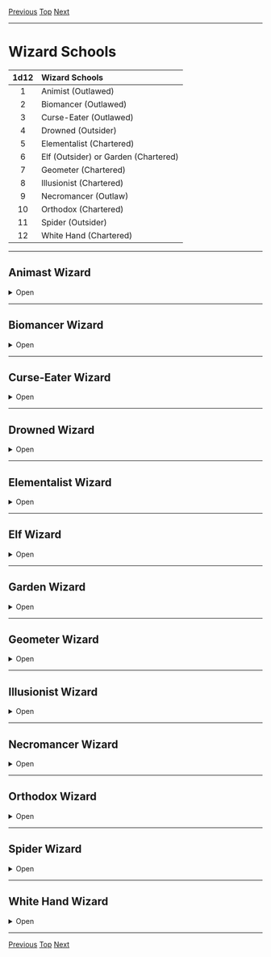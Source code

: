 [Previous](Chapter05.md#chapter-5) [Top](Chapter00.md#table-of-contents) [Next](Chapter07.md#chapter-7)

* * *
 
# Wizard Schools

| 1d12 | Wizard Schools                       |
|:----:|:------------------------------------ |
|  1   | Animist (Outlawed)                   |
|  2   | Biomancer (Outlawed)                 |
|  3   | Curse-Eater (Outlawed)               |
|  4   | Drowned (Outsider)                   |
|  5   | Elementalist (Chartered)             |
|  6   | Elf (Outsider) or Garden (Chartered) |
|  7   | Geometer (Chartered)                 |
|  8   | Illusionist (Chartered)              |
|  9   | Necromancer (Outlaw)                 |
|  10  | Orthodox (Chartered)                 |
|  11  | Spider (Outsider)                    |
|  12  | White Hand (Chartered)               |

* * *

## Animast Wizard

<details><summary>Open</summary>
<p>

**Starting Equpment**: dagger, spellbook, ink and quill. You dress for concealment.

**Perk**: If someone makes a bargain with you and breaks it, Save. If you
pass, you instantly know they have broken the bargain. Your
spells can target parasites and unborn children without targeting
their hosts.

**Drawback**: You cannot bathe. You cannot return another person’s love.

**Cantrips**
1. Transform into an oily formless creature with your face that has either a) a fly speed of 2x Movement, b) 3x Movement, c) a swim speed of 2x Movement, d) a burrow speed of Movement, e) the ability to squeeze through gaps smaller than a human
head.
2. Dim or extinguish all non-magical light sources in a 20’ radius.
3. Touch someone to learn if they have killed another sentient creature in the last 24hrs.

Mishaps

| 1d6 | Mishaps                                                                                               |
|:---:| ----------------------------------------------------------------------------------------------------- |
|  1  | MD only return to your pool on a 1-2 for 24hrs.                                                       |
|  2  | Take 1d6 damage.                                                                                      |
|  3  | Random mutation for 1d6 rounds, then Save Cups. Permanent if you fail. Resembles your transformation. |
|  4  | Blind for 1d6 rounds.                                                                                 |
|  5  | Deafened for 1d6 rounds.                                                                              |
|  6  | Spell targets you (if harmful) or enemy (if beneficial) or fizzles (if neutral).                      |

Dooms

|     | Dooms                                                                                                |
|:---:| ---------------------------------------------------------------------------------------------------- |
|  1  | Some aspect of your transformation manifests for 1 day.                                              |
|  2  | Some aspect of your transformation becomes permanent. You become crueler and greedier.               |
|  3  | Your transformation becomes permanent. You become bestial and monstrous. You become a dangerous NPC. | 

This doom can be avoided by true love, or by
slaying the last of a powerful species (black
dragons, elder trees, creation elementals,
abandoned gods).

### Spell List

**1.Powerful Presence**
 
R: 0 T: self D: [dice] hours

You seem to grow in magnificence and poise, and gains +2x[dice] bonus to Save vs Domination, Charm, or Fear effects. Easily frightened creatures (horses, mice, guilt-ridden murderers) must test Morale or flee.

**2.Telekinetic Shove**
 
R: 50‘ T: creature or object D: 0

An object or creature within range is hurled through the air. Save negates. A human-sized creature travels 10’ per [dice], and takes 1d6 damage for every 10' travelled. A creature thrown at another creature requires an Attack roll to hit and inflicts 1d6 damage for every 10' travelled. This spell will also blow open all the closed but unlocked doors in a room, shatter all the windows in a building, or knock the thatched roof off a peasant's shack.

**3.Shrivel**
 
R. 50' T: [dice] creatures D: 1d6 rounds / permanent

Target loses half of its current HP and loses 6 Strength (affecting the damage it deals). Save negates. When the spell ends, the lost HP and Strength return. If this spell is cast this spell with 3 or more [dice] against a single target, the lost HP does not return, and the Strength damage is permanent. The apparent age of the target increases considerably for the spell's duration.

**4.Charm Person**
 
R: 50' T: person D: [dice] hours

Target person regards the caster as a good friend and ignores the obvious spell you just cast on them. If you invest 4 [dice] or more into this spell, the duration becomes permanent.

**5.Control Water**
 
R: 50’ T: a bucket’s worth of water D: concentration

Control a bucket’s worth of water. At one [die]: (a) propel a small boat, (b) carry a small item through the water, (c) allow someone to swim at 2x speed, (d) force someone to swim at half speed, (e) splash something no more than 5' away, (f) dry something that is wet. Each [dice] you invest increases the effects. At 4 [dice], sink ships or move small lakes.

**6.Sleep**
 
R: 50' T: [sum] HD of creatures D: 10 min / permanent

Target falls into a magical slumber, and can't be awoken by anything less vigorous than a slap. Save negates. Non-alert, unaware targets do not get a Save. If [sum] is at least 4 times the creature's HD, the duration becomes permanent (until slapped) and the creature no longer needs to eat or drink while sleeping. If you also invested 3 [dice] or more into this spell, the duration becomes permanent, and you can set the only condition that will cause the creature to awake (the sunrise before the apocalypse, true love’s kiss, etc.)

**7.Dream Eater**
 
R: 50‘ T: creature D: 0

A sleeping creature within 50' takes [sum] damage. The caster heals for the same amount. No Save. When you gain this spell, if you don't know sleep already, you learn it the next time you would roll to gain a spell. It replaces one of the spells you'd roll for.

**8.Scorching Ray**
 
R: 100' T: creatures or objects D: 0

Fire a ray at a target, dealing 1d10 fire damage with a successful attack roll. Each [dice] you invest in this spell allow you to fire an additional ray at the same target or at a new target. Creatures are not set on fire, but very flammable objects such as candles, dry straw, or paper will catch fire 1 round after being struck. Instead of using this spell to deal damage, you can instead use it to light all the candles in a single room.

**9.Scry**
 
R: [dice]x100' T: point in space D: concentration

You conjure an invisible, intangible, floating eyeball to a point in space that you designate. Unlike most spells, you do not have to have line of sight to cast it. As long as you maintain concentration, you can see through this sensor with your normal senses. This spell requires something to scry on, usually a mirror, quiet pool, clouds, or bonfire. If you invest 2 or more [dice], you can also hear through the sensor (it grows an ear). If you invest at 3 or more [dice], you can also speak through the sensor (it grows a dribbly little mouth). If you use an actual crystal ball when casting this spell, the range is instead [dice] miles. Crystal balls are rare enough that they are never offered for sale, but are worth upwards of 3,000gp. Most are ancestral relics.

**10.Alter Self**
 
R: 0 T: self D: [dice]x10 minutes

Alter your form to resemble that of another creature of your type (usually humanoid). You do not gain any special abilities from this transformation.

**11.Doom**
 
R: 50' T: creature D: concentration

Target feels cold. If you invest 3 [dice] or more, and you loudly pronounce doom on them for the next 2 turns (without being interrupted or breaking line of sight), target dies on the 3rd turn. You need to truly hate the target for this spell to work, or convince yourself that you hate the target. Even a sliver of pity cancels the spell.

**12.Curse**
 
R: 50' T: mortal creature D: permanent

You inflict a Minor or Major curse on the target. Save negates. For a minor curse, you must invest 2 [dice]. For a major curse, you must invest 4 [dice]. Dice used to cast this spell are automatically exhausted. You cannot dispel your own curses but you must set a thematically appropriate cure or method of breaking it.

### Who Are You?

Animist Wizards are also known as witches. These are the bad wizards, the ones who live in shacks on the edge of town or castles on the edge of reality. They are the cursed ones, robed in black, who you seek when all other hopes fail. When the Church turns its back on you, when you scream curses into the night, when your very soul burns, then you are in need of an Animist Wizard... or ready to become one.

 </p>
</details>

* * *

## Biomancer Wizard

<details><summary>Open</summary>
<p>

**Starting Equpment:** spellbook, ink and quill, 2 black thumb rings, and 3 random potions of the same type.

**Perk** When you drink a potion, you have a 50% chance to recycle it via whatever orifice you prefer. You have 10 minutes to excrete the potion ending the effect early.
 
**Drawback** Whenever you receive magical healing (except for the regeneration spell), Save. If you fail, gain a random mutation.
 
**Cantrips**
 
1. Transfer a blemish or cosmetic feature from one creature to another. E.g. swap eye colours, warts from a toad to a princess. You cannot transfer major features (poison, wings, etc.)

2. Taste blood to tell what kind of creature it came from.

3. If you wish, your appearance will no longer age. This may fail in times of dire stress.

**Mishaps**

| 1d6 | Mishaps                                                                                                |
|:---:| ------------------------------------------------------------------------------------------------------ |
|  1  | MD only return to your pool on a 1-2 for 24hrs.                                                        |
|  2  | Take 1d6 damage.                                                                                       |
|  3  | Random mutation for 1d6 rounds, then Save Coins. Permanent if you fail. Resembles your transformation. |
|  4  | Agony for 1d6 rounds.                                                                                  |
|  5  | Ravenously hungry. Cannot cast spells or attack until you eat 1 ration.                                |
|  6  | Slough skin. Takes 1d6 rounds to remove. Disgusting                                                    |

**Dooms**

|     | Dooms                                                                                                                                               |
|:---:| --------------------------------------------------------------------------------------------------------------------------------------------------- |
|  1  | Your appearance, race, and mutations randomize for 1 day.                                                                                           |
|  2  | Save at the start of each day. If you fail, gain a random mutation. Save again at the end of each day. If you fail, the mutation becomes permanent. | 
|  3  | You become a ravening chaotic pyschoplasm.                                                                                                          |

### Spell List

**1.Acid Arrow**
 
R: 50' T: creature D: 0
 
Target takes [sum] damage, and [sum-4] damage over the next 2 turns unless washed.
 
**2.Alter Self**
 
R: 0 T: self D: [dice]x10 minutes
 
Alter your form to resemble that of another creature of your type (usually humanoid). You do not gain any special abilities from this transformation.

**3.Animate Potion**
 
R: touch T: potion or liquid D: [sum] hours
 
You turn a potion into an obedient homunculus (HD 0). It is tiny (1' tall) and feeble (Str 1), but it can go where you direct and even bring you small items (like a single coin). The potion can be delivered by touch or by “drinking” the homunculus. Aware targets can swat the homunculus away to avoid the potion's effects. Works on any liquid except water.

**4.Extract Venom**

R: touch T: creature D: 0
 
Touch a creature or object to draw all the venom out, which then pools in your hand or a vial. Unwilling venomous creatures can Save to negate. If you use this to remove the poison from a poisoned creature, that creature gets a new Save with a +4 bonus.

**5.Shrivel**

R. 50' T: [dice] creatures D: 1d6 rounds / permanent
 
Target loses half of its current HP and loses 6 Strength (affecting the damage it deals). Save negates. When the spell ends, the lost HP and Strength return. If this spell is cast this spell with 3 or more [dice] against a single target, the lost HP does not return, and the Strength damage is permanent. The apparent age of the target increases considerably for the spell's duration.

**6.Hand of the Hound**

R. self T: one or both hands D: 10 minutes

Your hand falls off and grows into a monstrous version of itself.

HD: [dice]

Attack: [dice]+d10

Resistance: 3
 
Inventroy Slots: 16
 
You continue to control it, but if it dies, you don't have a hand anymore. Alternatively, you can have this affect both hands, but you’ll look quite foolish.

**7.Infantilize**

R: touch T: creature of [dice]x2 HD or less D: [sum] minutes
 
Target Saves or becomes an adorable, if slightly eerie, child version of itself. Creatures lose 1 HD (-6 max HP, -1 to hit, -1 to Save). The target's Strength is reduced by 5. The target is now so adorable that all who see it must Save the first time they try to harm it or hesitate. If they fail this Save, they can act normally the next round.

**8.Monsterize**
 
R: touch T: creature with 0 HD (vermin) D: [sum] minutes

Target vermin (rat, scorpion, termite, etc) becomes huge and aggressive.

HD: [dice]x2

Attack: [dice]+d10

Resistance: 1

Inventory Slots: 14

Monstrified vermin attack the nearest foe, and casters usually throw the vermin as they cast this spell. Works on goblins and other low HD monsters. There is a 1-in-10 chance that this spell will be permanent. If you invest 4 [dice], the creature also mutates.

**9.Regeneration**

R: touch T: creature D: [dice] hours
 
Target regenerates 1 HP every 10 minutes. If a sufficiently magical object (a troll heart, a unicorn horn, an aboleth eye, etc.) is used in the casting, target also regrows missing limbs or damaged organs.

**10.Become Delicious**

R: 50’ T: creature of [dice]x4 HD or less D: [sum] varies
 
Target creature smells and tastes delicious for the spell's duration. The smell radiates 20' in calm air, but can spread via wind or leave a trail. Sentient creatures can usually resist the urge to eat the target without a Save, but animals and other ravenous creatures must Save or select the spell's target as their primary attack target. Insects will be attracted to the target for the spell's duration. The target may Save at the end of each duration interval to negate the effects. 1 [dice]: minutes, 2 [dice]: hours, 3 [dice]: months, 4 [dice] years. This spell can also affect dead creatures

**11.Wave of Mutilation**

R: 30' T: area D: 0
 
Everything in a 30' cone takes [sum] slashing damage. This spell leaves dozens of deep cuts. It shreds clothing, paper, and other fragile items.
 
**12.Mutate**

R: touch T: creature D: permanent
 
Target gains [dice] random mutations. Save negates, Save once per mutation. If the creature chooses to fail its Save, roll double the number of mutations, and the caster chooses which half are gained.
 
### Who Are You?

Biomancy is forbidden. The Authority’s law is clear; mortals were meant to live for a time, age, and die. Flesh is temptation and corruption. Biomancers revel in the 􀁃esh, seeking power and immortality by adjusting their physical forms. Some masquerade as physicians, philosophers, or wizards of other schools.
 
</p>
</details>

* * *

## Curse-Eater Wizard

<details><summary>Open</summary>
<p>

**Starting Equpment:**

**Perk**
 
**Drawback**
 
**Cantrips**

**Mishaps**

| 1d6 | Mishaps                                                                                               |
|:---:| ----------------------------------------------------------------------------------------------------- |
|  1  | MD only return to your pool on a 1-2 for 24hrs.                                                       |
|  2  | Take 1d6 damage.                                                                                      |
|  3  | Random mutation for 1d6 rounds, then Save Cups. Permanent if you fail. Resembles your transformation. |
|  4  | Blind for 1d6 rounds.                                                                                 |
|  5  | Deafened for 1d6 rounds.                                                                              |
|  6  | Spell targets you (if harmful) or enemy (if beneficial) or fizzles (if neutral).                      |

**Dooms**

|     | Dooms                                                                                                |
|:---:| ---------------------------------------------------------------------------------------------------- |
|  1  | Some aspect of your transformation manifests for 1 day.                                              |
|  2  | Some aspect of your transformation becomes permanent. You become crueler and greedier.               |
|  3  | Your transformation becomes permanent. You become bestial and monstrous. You become a dangerous NPC. | 

### Spell List
 
### Who Are You?

</p>
</details>

* * *

## Drowned Wizard

<details><summary>Open</summary>
<p>

**Starting Equpment:**

**Perk**
 
**Drawback**
 
**Cantrips**

**Mishaps**

| 1d6 | Mishaps                                                                                               |
|:---:| ----------------------------------------------------------------------------------------------------- |
|  1  | MD only return to your pool on a 1-2 for 24hrs.                                                       |
|  2  | Take 1d6 damage.                                                                                      |
|  3  | Random mutation for 1d6 rounds, then Save Cups. Permanent if you fail. Resembles your transformation. |
|  4  | Blind for 1d6 rounds.                                                                                 |
|  5  | Deafened for 1d6 rounds.                                                                              |
|  6  | Spell targets you (if harmful) or enemy (if beneficial) or fizzles (if neutral).                      |

**Dooms**

|     | Dooms                                                                                                |
|:---:| ---------------------------------------------------------------------------------------------------- |
|  1  | Some aspect of your transformation manifests for 1 day.                                              |
|  2  | Some aspect of your transformation becomes permanent. You become crueler and greedier.               |
|  3  | Your transformation becomes permanent. You become bestial and monstrous. You become a dangerous NPC. | 

### Spell List
 
### Who Are You?

</p>
</details>

* * *

## Elementalist Wizard

<details><summary>Open</summary>
<p>

**Starting Equpment:**

**Perk**
 
**Drawback**
 
**Cantrips**

**Mishaps**

| 1d6 | Mishaps                                                                                               |
|:---:| ----------------------------------------------------------------------------------------------------- |
|  1  | MD only return to your pool on a 1-2 for 24hrs.                                                       |
|  2  | Take 1d6 damage.                                                                                      |
|  3  | Random mutation for 1d6 rounds, then Save Cups. Permanent if you fail. Resembles your transformation. |
|  4  | Blind for 1d6 rounds.                                                                                 |
|  5  | Deafened for 1d6 rounds.                                                                              |
|  6  | Spell targets you (if harmful) or enemy (if beneficial) or fizzles (if neutral).                      |

**Dooms**

|     | Dooms                                                                                                |
|:---:| ---------------------------------------------------------------------------------------------------- |
|  1  | Some aspect of your transformation manifests for 1 day.                                              |
|  2  | Some aspect of your transformation becomes permanent. You become crueler and greedier.               |
|  3  | Your transformation becomes permanent. You become bestial and monstrous. You become a dangerous NPC. | 

### Spell List
 
### Who Are You?

</p>
</details>

* * *

## Elf Wizard

<details><summary>Open</summary>
<p>

**Starting Equpment:**

**Perk**
 
**Drawback**
 
**Cantrips**

**Mishaps**

| 1d6 | Mishaps                                                                                               |
|:---:| ----------------------------------------------------------------------------------------------------- |
|  1  | MD only return to your pool on a 1-2 for 24hrs.                                                       |
|  2  | Take 1d6 damage.                                                                                      |
|  3  | Random mutation for 1d6 rounds, then Save Cups. Permanent if you fail. Resembles your transformation. |
|  4  | Blind for 1d6 rounds.                                                                                 |
|  5  | Deafened for 1d6 rounds.                                                                              |
|  6  | Spell targets you (if harmful) or enemy (if beneficial) or fizzles (if neutral).                      |

**Dooms**

|     | Dooms                                                                                                |
|:---:| ---------------------------------------------------------------------------------------------------- |
|  1  | Some aspect of your transformation manifests for 1 day.                                              |
|  2  | Some aspect of your transformation becomes permanent. You become crueler and greedier.               |
|  3  | Your transformation becomes permanent. You become bestial and monstrous. You become a dangerous NPC. | 

### Spell List
 
### Who Are You?

</p>
</details>

* * *

## Garden Wizard

<details><summary>Open</summary>
<p>

**Starting Equpment:**

**Perk**
 
**Drawback**
 
**Cantrips**

**Mishaps**

| 1d6 | Mishaps                                                                                               |
|:---:| ----------------------------------------------------------------------------------------------------- |
|  1  | MD only return to your pool on a 1-2 for 24hrs.                                                       |
|  2  | Take 1d6 damage.                                                                                      |
|  3  | Random mutation for 1d6 rounds, then Save Cups. Permanent if you fail. Resembles your transformation. |
|  4  | Blind for 1d6 rounds.                                                                                 |
|  5  | Deafened for 1d6 rounds.                                                                              |
|  6  | Spell targets you (if harmful) or enemy (if beneficial) or fizzles (if neutral).                      |

**Dooms**

|     | Dooms                                                                                                |
|:---:| ---------------------------------------------------------------------------------------------------- |
|  1  | Some aspect of your transformation manifests for 1 day.                                              |
|  2  | Some aspect of your transformation becomes permanent. You become crueler and greedier.               |
|  3  | Your transformation becomes permanent. You become bestial and monstrous. You become a dangerous NPC. | 

### Spell List
 
### Who Are You?

</p>
</details>

* * *

## Geometer Wizard

<details><summary>Open</summary>
<p>

**Starting Equpment:**

**Perk**
 
**Drawback**
 
**Cantrips**

**Mishaps**

| 1d6 | Mishaps                                                                                               |
|:---:| ----------------------------------------------------------------------------------------------------- |
|  1  | MD only return to your pool on a 1-2 for 24hrs.                                                       |
|  2  | Take 1d6 damage.                                                                                      |
|  3  | Random mutation for 1d6 rounds, then Save Cups. Permanent if you fail. Resembles your transformation. |
|  4  | Blind for 1d6 rounds.                                                                                 |
|  5  | Deafened for 1d6 rounds.                                                                              |
|  6  | Spell targets you (if harmful) or enemy (if beneficial) or fizzles (if neutral).                      |

**Dooms**

|     | Dooms                                                                                                |
|:---:| ---------------------------------------------------------------------------------------------------- |
|  1  | Some aspect of your transformation manifests for 1 day.                                              |
|  2  | Some aspect of your transformation becomes permanent. You become crueler and greedier.               |
|  3  | Your transformation becomes permanent. You become bestial and monstrous. You become a dangerous NPC. | 

### Spell List
 
### Who Are You?

</p>
</details>

* * *

## Illusionist Wizard

<details><summary>Open</summary>
<p>

**Starting Equpment:**

**Perk**
 
**Drawback**
 
**Cantrips**

**Mishaps**

| 1d6 | Mishaps                                                                                               |
|:---:| ----------------------------------------------------------------------------------------------------- |
|  1  | MD only return to your pool on a 1-2 for 24hrs.                                                       |
|  2  | Take 1d6 damage.                                                                                      |
|  3  | Random mutation for 1d6 rounds, then Save Cups. Permanent if you fail. Resembles your transformation. |
|  4  | Blind for 1d6 rounds.                                                                                 |
|  5  | Deafened for 1d6 rounds.                                                                              |
|  6  | Spell targets you (if harmful) or enemy (if beneficial) or fizzles (if neutral).                      |

**Dooms**

|     | Dooms                                                                                                |
|:---:| ---------------------------------------------------------------------------------------------------- |
|  1  | Some aspect of your transformation manifests for 1 day.                                              |
|  2  | Some aspect of your transformation becomes permanent. You become crueler and greedier.               |
|  3  | Your transformation becomes permanent. You become bestial and monstrous. You become a dangerous NPC. | 

### Spell List
 
### Who Are You?

</p>
</details>

* * *

## Necromancer Wizard

<details><summary>Open</summary>
<p>

**Starting Equpment:**

**Perk**
 
**Drawback**
 
**Cantrips**

**Mishaps**

| 1d6 | Mishaps                                                                                               |
|:---:| ----------------------------------------------------------------------------------------------------- |
|  1  | MD only return to your pool on a 1-2 for 24hrs.                                                       |
|  2  | Take 1d6 damage.                                                                                      |
|  3  | Random mutation for 1d6 rounds, then Save Cups. Permanent if you fail. Resembles your transformation. |
|  4  | Blind for 1d6 rounds.                                                                                 |
|  5  | Deafened for 1d6 rounds.                                                                              |
|  6  | Spell targets you (if harmful) or enemy (if beneficial) or fizzles (if neutral).                      |

**Dooms**

|     | Dooms                                                                                                |
|:---:| ---------------------------------------------------------------------------------------------------- |
|  1  | Some aspect of your transformation manifests for 1 day.                                              |
|  2  | Some aspect of your transformation becomes permanent. You become crueler and greedier.               |
|  3  | Your transformation becomes permanent. You become bestial and monstrous. You become a dangerous NPC. | 

### Spell List
 
### Who Are You?

</p>
</details>

* * *

## Orthodox Wizard

<details><summary>Open</summary>
<p>

**Starting Equpment:**

**Perk**
 
**Drawback**
 
**Cantrips**

**Mishaps**

| 1d6 | Mishaps                                                                                               |
|:---:| ----------------------------------------------------------------------------------------------------- |
|  1  | MD only return to your pool on a 1-2 for 24hrs.                                                       |
|  2  | Take 1d6 damage.                                                                                      |
|  3  | Random mutation for 1d6 rounds, then Save Cups. Permanent if you fail. Resembles your transformation. |
|  4  | Blind for 1d6 rounds.                                                                                 |
|  5  | Deafened for 1d6 rounds.                                                                              |
|  6  | Spell targets you (if harmful) or enemy (if beneficial) or fizzles (if neutral).                      |

**Dooms**

|     | Dooms                                                                                                |
|:---:| ---------------------------------------------------------------------------------------------------- |
|  1  | Some aspect of your transformation manifests for 1 day.                                              |
|  2  | Some aspect of your transformation becomes permanent. You become crueler and greedier.               |
|  3  | Your transformation becomes permanent. You become bestial and monstrous. You become a dangerous NPC. | 

### Spell List
 
### Who Are You?

</p>
</details>

* * *

## Spider Wizard

<details><summary>Open</summary>
<p>

**Starting Equpment:**

**Perk**
 
**Drawback**
 
**Cantrips**

**Mishaps**

| 1d6 | Mishaps                                                                                               |
|:---:| ----------------------------------------------------------------------------------------------------- |
|  1  | MD only return to your pool on a 1-2 for 24hrs.                                                       |
|  2  | Take 1d6 damage.                                                                                      |
|  3  | Random mutation for 1d6 rounds, then Save Cups. Permanent if you fail. Resembles your transformation. |
|  4  | Blind for 1d6 rounds.                                                                                 |
|  5  | Deafened for 1d6 rounds.                                                                              |
|  6  | Spell targets you (if harmful) or enemy (if beneficial) or fizzles (if neutral).                      |

**Dooms**

|     | Dooms                                                                                                |
|:---:| ---------------------------------------------------------------------------------------------------- |
|  1  | Some aspect of your transformation manifests for 1 day.                                              |
|  2  | Some aspect of your transformation becomes permanent. You become crueler and greedier.               |
|  3  | Your transformation becomes permanent. You become bestial and monstrous. You become a dangerous NPC. | 

### Spell List
 
### Who Are You?

</p>
</details>

* * *

## White Hand Wizard

<details><summary>Open</summary>
<p>

**Starting Equpment:**

**Perk**
 
**Drawback**
 
**Cantrips**

**Mishaps**

| 1d6 | Mishaps                                                                                               |
|:---:| ----------------------------------------------------------------------------------------------------- |
|  1  | MD only return to your pool on a 1-2 for 24hrs.                                                       |
|  2  | Take 1d6 damage.                                                                                      |
|  3  | Random mutation for 1d6 rounds, then Save Cups. Permanent if you fail. Resembles your transformation. |
|  4  | Blind for 1d6 rounds.                                                                                 |
|  5  | Deafened for 1d6 rounds.                                                                              |
|  6  | Spell targets you (if harmful) or enemy (if beneficial) or fizzles (if neutral).                      |

**Dooms**

|     | Dooms                                                                                                |
|:---:| ---------------------------------------------------------------------------------------------------- |
|  1  | Some aspect of your transformation manifests for 1 day.                                              |
|  2  | Some aspect of your transformation becomes permanent. You become crueler and greedier.               |
|  3  | Your transformation becomes permanent. You become bestial and monstrous. You become a dangerous NPC. | 

### Spell List
 
### Who Are You?

</p>
</details>

* * *

[Previous](Chapter02.md#chapter-2-characters) [Top](Chapter00.md#table-of-contents) [Next](Chapter04.md#chapter-4-equipment)
